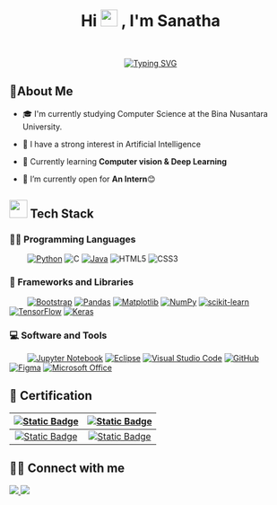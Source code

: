 <h1 align="center">Hi
    <a>
        <img src="https://media.giphy.com/media/hvRJCLFzcasrR4ia7z/giphy.gif" width="30">
	</a>
    , I'm Sanatha
</h1>
<br/>
<p align="center">
	<a href="https://git.io/typing-svg"><img src="https://readme-typing-svg.herokuapp.com?font=Roboto+Mono&size=25&duration=3500&pause=1000&color=3FF7A8&background=FF5DEF00&center=true&vCenter=true&width=500&lines=Computer+Science+Student;AI+%7C+ML+Enthusiast;Always+Learning+New+Things" alt="Typing SVG" />
    </a>
</p>
<h2> 💫About Me </h2>

- 🎓 I'm currently studying Computer Science at the Bina Nusantara University.

- 📝 I have a strong interest in Artificial Intelligence

- 🌱 Currently learning **Computer vision & Deep Learning**

- 🤔 I’m currently open for <b>An Intern</b>😊

<h2> <img src = "https://media2.giphy.com/media/QssGEmpkyEOhBCb7e1/giphy.gif?cid=ecf05e47a0n3gi1bfqntqmob8g9aid1oyj2wr3ds3mg700bl&rid=giphy.gif" width = 32px> Tech Stack</h2>

### 👨‍💻 Programming Languages
&nbsp;&emsp;&emsp;[![Python](https://img.shields.io/badge/python-3670A0?style=for-the-badge&logo=python&logoColor=ffdd54)](https://www.python.org/)
![C](https://img.shields.io/badge/c-%2300599C.svg?style=for-the-badge&logo=c&logoColor=white)
[![Java](https://img.shields.io/badge/java-%23ED8B00.svg?style=for-the-badge&logo=openjdk&logoColor=white)](https://www.java.com/en/)
![HTML5](https://img.shields.io/badge/html5-%23E34F26.svg?style=for-the-badge&logo=html5&logoColor=white)
![CSS3](https://img.shields.io/badge/css3-%231572B6.svg?style=for-the-badge&logo=css3&logoColor=white)


### 🧰 Frameworks and Libraries
&nbsp;&emsp;&emsp;[![Bootstrap](https://img.shields.io/badge/bootstrap-%238511FA.svg?style=for-the-badge&logo=bootstrap&logoColor=white)](https://getbootstrap.com/docs/5.3/getting-started/introduction/)
[![Pandas](https://img.shields.io/badge/pandas-%23150458.svg?style=for-the-badge&logo=pandas&logoColor=white)](https://pandas.pydata.org/)
[![Matplotlib](https://img.shields.io/badge/Matplotlib-%23ffffff.svg?style=for-the-badge&logo=Matplotlib&logoColor=black)](https://matplotlib.org/)
[![NumPy](https://img.shields.io/badge/numpy-%23013243.svg?style=for-the-badge&logo=numpy&logoColor=white)](https://numpy.org/)
[![scikit-learn](https://img.shields.io/badge/scikit--learn-%23F7931E.svg?style=for-the-badge&logo=scikit-learn&logoColor=white)](https://scikit-learn.org/stable/)
[![TensorFlow](https://img.shields.io/badge/TensorFlow-%23FF6F00.svg?style=for-the-badge&logo=TensorFlow&logoColor=white)](https://www.tensorflow.org/)
[![Keras](https://img.shields.io/badge/Keras-%23D00000.svg?style=for-the-badge&logo=Keras&logoColor=white)](https://keras.io/)


### 💻 Software and Tools
&nbsp;&emsp;&emsp;[![Jupyter Notebook](https://img.shields.io/badge/jupyter-%23FA0F00.svg?style=for-the-badge&logo=jupyter&logoColor=white)](https://jupyter.org/)
[![Eclipse](https://img.shields.io/badge/Eclipse-FE7A16.svg?style=for-the-badge&logo=Eclipse&logoColor=white)](https://www.eclipse.org/)
[![Visual Studio Code](https://img.shields.io/badge/Visual%20Studio%20Code-0078d7.svg?style=for-the-badge&logo=visual-studio-code&logoColor=white)](https://code.visualstudio.com/)
[![GitHub](https://img.shields.io/badge/github-%23121011.svg?style=for-the-badge&logo=github&logoColor=white)](https://github.com/)
[![Figma](https://img.shields.io/badge/figma-%23F24E1E.svg?style=for-the-badge&logo=figma&logoColor=white)](https://www.figma.com/)
[![Microsoft Office](https://img.shields.io/badge/Microsoft_Office-D83B01?style=for-the-badge&logo=microsoft-office&logoColor=white)](https://www.office.com/)

<h2> 📃 Certification</h2>

| [![Static Badge](https://img.shields.io/badge/Machine%20Learning-fe7a16?style=flat?style=flat&logoSize=auto)](https://github.com/sanathaDhipa/sanathaDhipha/blob/main/asset/cert/Beginner%20Machine%20Learning.pdf) | [![Static Badge](https://img.shields.io/badge/Python-8A2BE2?style=flat&logoSize=auto)](https://github.com/sanathaDhipa/sanathaDhipha/blob/main/asset/cert/Beginner%20Python.pdf) |
| :----:      | :----:      |
| [![Static Badge](https://img.shields.io/badge/Data%20Visualization-0078d7?style=flat&logoSize=auto)](https://github.com/sanathaDhipa/sanathaDhipha/blob/main/asset/cert/Data%20Visualization.pdf) | [![Static Badge](https://img.shields.io/badge/Web%20Developer-fa0f00?style=flat&logoSize=auto)](https://github.com/sanathaDhipha/sanathaDhipa/blob/main/asset/cert/Web%20Dev.pdf) |
  

<h2> 🤝🏻 Connect with me  </h2><p align="left">
	<a href="https://www.linkedin.com/in/sanatha-dharadhipha-1a7697306">
    	<img src="https://skillicons.dev/icons?i=linkedin" />
	</a>
	<a href="https://discordapp.com/users/475256149021818880/">
    	<img src="https://skillicons.dev/icons?i=discord" />
	</a>
</p>
